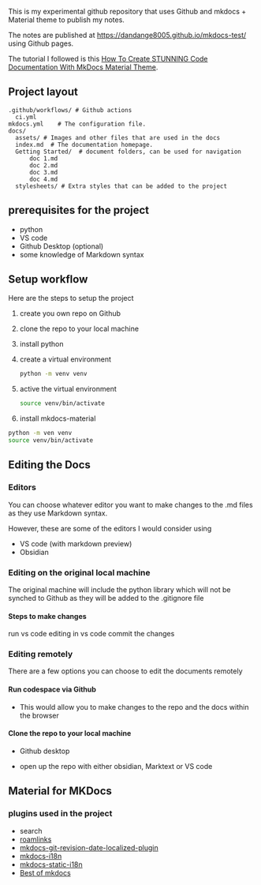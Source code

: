This is my experimental github repository that uses Github and mkdocs + Material theme to publish my notes. 

The notes are published at https://dandange8005.github.io/mkdocs-test/ using Github pages.

The tutorial I followed is this [How To Create STUNNING Code Documentation With MkDocs Material Theme](https://www.youtube.com/watch?v=Q-YA_dA8C20&list=WL&index=17&ab_channel=JamesWillett). 

## Project layout

    .github/workflows/ # Github actions
      ci.yml
    mkdocs.yml    # The configuration file.
    docs/
      assets/ # Images and other files that are used in the docs
      index.md  # The documentation homepage.
      Getting Started/  # document folders, can be used for navigation
          doc 1.md
          doc 2.md
          doc 3.md
          doc 4.md
      stylesheets/ # Extra styles that can be added to the project


## prerequisites for the project

- python
- VS code
- Github Desktop (optional)
- some knowledge of Markdown syntax

## Setup workflow

Here are the steps to setup the project

1. create you own repo on Github
2. clone the repo to your local machine
3. install python
4. create a virtual environment
   
    ```bash
    python -m venv venv
    ```

5. active the virtual environment

    ```bash
    source venv/bin/activate
    ```

6. install mkdocs-material

```bash
python -m ven venv
source venv/bin/activate
```


## Editing the Docs

### Editors

You can choose whatever editor you want to make changes to the .md files as they use Markdown syntax.

However, these are some of the editors I would consider using

- VS code (with markdown preview)
- Obsidian

### Editing on the original local machine

The original machine will include the python library which will not be synched to Github as they will be added to the .gitignore file

#### Steps to make changes

run vs code
editing in vs code
commit the changes

### Editing remotely

There are a few options you can choose to edit the documents remotely

#### Run codespace via Github

- This would allow you to make changes to the repo and the docs within the browser

#### Clone the repo to your local machine

- Github desktop

- open up the repo with either obsidian, Marktext or VS code


## Material for MKDocs

### plugins used in the project

- search
- [roamlinks](https://github.com/Jackiexiao/mkdocs-roamlinks-plugin)
- [mkdocs-git-revision-date-localized-plugin](https://github.com/timvink/mkdocs-git-revision-date-localized-plugin)
- [mkdocs-i18n](https://gitlab.com/mkdocs-i18n/mkdocs-i18n)
- [mkdocs-static-i18n](https://github.com/ultrabug/mkdocs-static-i18n)
- [Best of mkdocs](https://github.com/mkdocs/best-of-mkdocs)
